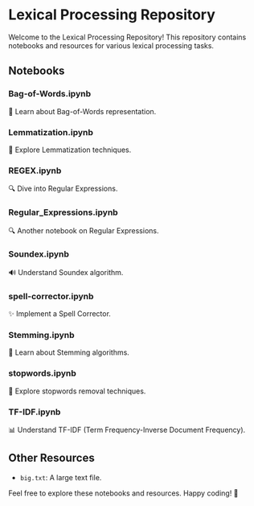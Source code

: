 # Lexical Processing Repository

Welcome to the Lexical Processing Repository! This repository contains notebooks and resources for various lexical processing tasks.

## Notebooks

### Bag-of-Words.ipynb
👜 Learn about Bag-of-Words representation.

### Lemmatization.ipynb
📝 Explore Lemmatization techniques.

### REGEX.ipynb
🔍 Dive into Regular Expressions.

### Regular_Expressions.ipynb
🔍 Another notebook on Regular Expressions.

### Soundex.ipynb
🔊 Understand Soundex algorithm.

### spell-corrector.ipynb
✨ Implement a Spell Corrector.

### Stemming.ipynb
🌱 Learn about Stemming algorithms.

### stopwords.ipynb
🛑 Explore stopwords removal techniques.

### TF-IDF.ipynb
📊 Understand TF-IDF (Term Frequency-Inverse Document Frequency).



## Other Resources

- `big.txt`: A large text file.

Feel free to explore these notebooks and resources. Happy coding! 🚀

